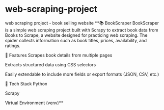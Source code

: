 # web-scraping-project
web scraping project - book selling website
**📚 BookScraper
BookScraper is a simple web scraping project built with Scrapy to extract book data from Books to Scrape, a website designed for practicing web scraping. The spider collects information such as book titles, prices, availability, and ratings.

🚀 Features
Scrapes book details from multiple pages

Extracts structured data using CSS selectors

Easily extendable to include more fields or export formats (JSON, CSV, etc.)

🔧 Tech Stack
Python

Scrapy

Virtual Environment (venv)**
